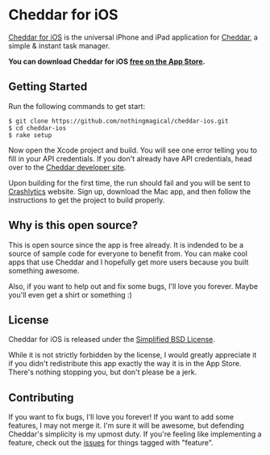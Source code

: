 # Cheddar for iOS

[Cheddar for iOS](http://cheddarapp.com/apps) is the universal iPhone and iPad application for [Cheddar](http://cheddarapp.com), a simple & instant task manager.

**You can download Cheddar for iOS [free on the App Store](http://itunes.apple.com/app/id524382948?partnerId=30&siteID=gCug0Bwa2R0).**


## Getting Started

Run the following commands to get start:

    $ git clone https://github.com/nothingmagical/cheddar-ios.git
    $ cd cheddar-ios
    $ rake setup

Now open the Xcode project and build. You will see one error telling you to fill in your API credentials. If you don't already have API credentials, head over to the [Cheddar developer site](http://cheddarapp.com/developer).

Upon building for the first time, the run should fail and you will be sent to [Crashlytics](http://www.crashlytics.com) website. Sign up, download the Mac app, and then follow the instructions to get the project to build properly. 


## Why is this open source?

This is open source since the app is free already. It is indended to be a source of sample code for everyone to benefit from. You can make cool apps that use Cheddar and I hopefully get more users because you built something awesome.

Also, if you want to help out and fix some bugs, I'll love you forever. Maybe you'll even get a shirt or something :)


## License

Cheddar for iOS is released under the [Simplified BSD License](https://github.com/nothingmagical/cheddar-ios/blob/master/LICENSE).

While it is not strictly forbidden by the license, I would greatly appreciate it if you didn't redistribute this app exactly the way it is in the App Store. There's nothing stopping you, but don't please be a jerk.


## Contributing

If you want to fix bugs, I'll love you forever! If you want to add some features, I may not merge it. I'm sure it will be awesome, but defending Cheddar's simplicity is my upmost duty. If you're feeling like implementing a feature, check out the [issues](https://github.com/nothingmagical/cheddar-ios/issues) for things tagged with "feature".
